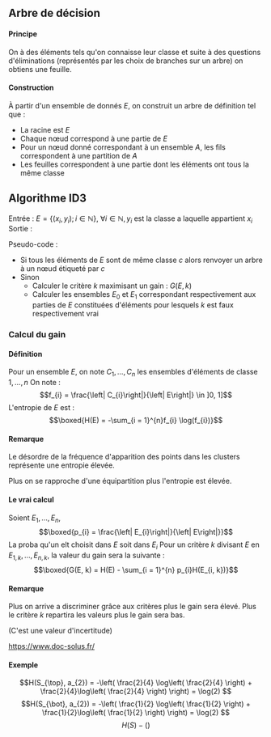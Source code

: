 ## Arbre de décision
#### Principe
On à des éléments tels qu'on connaisse leur classe et suite à des questions d'éliminations (représentés par les choix de branches sur un arbre) on obtiens une feuille. 

#### Construction
À partir d'un ensemble de donnés $E$, on construit un arbre de définition tel que : 
- La racine est $E$
- Chaque nœud correspond à une partie de $E$
- Pour un nœud donné correspondant à un ensemble $A$, les fils correspondent à une partition de $A$
- Les feuilles correspondent à une partie dont les éléments ont tous la même classe

## Algorithme ID3
Entrée : $E = \{ (x_{i}, y_{i}) ; i \in \mathbb{N} \}$,
$\forall i \in \mathbb{N}, y_{i}$ est la classe a laquelle appartient $x_{i}$
Sortie : 

Pseudo-code : 
- Si tous les éléments de $E$ sont de même classe $c$ alors
  renvoyer un arbre à un nœud étiqueté par $c$
- Sinon
  + Calculer le critère $k$ maximisant un gain : $G(E, k)$
  + Calculer les ensembles $E_{0}$ et $E_{1}$ correspondant respectivement aux parties de $E$ constituées d'éléments pour lesquels $k$ est faux respectivement vrai

### Calcul du gain
#### Définition
Pour un ensemble $E$, on note $C_{1},\dots, C_{n}$ les ensembles d'éléments de classe $1, \dots, n$
On note : 
$$f_{i} = \frac{\left| C_{i}\right|}{\left| E\right|} \in ]0, 1]$$
L'entropie de $E$ est : 
$$\boxed{H(E) = -\sum_{i = 1}^{n}f_{i} \log(f_{i})}$$

#### Remarque
Le désordre de la fréquence d'apparition des points dans les clusters représente une entropie élevée. 

Plus on se rapproche d'une équipartition plus l'entropie est élevée. 

#### Le vrai calcul
Soient $E_{1}, \dots, E_{n}$, 
$$\boxed{p_{i} = \frac{\left| E_{i}\right|}{\left| E\right|}}$$
La proba qu'un elt choisit dans $E$ soit dans $E_{i}$
Pour un critère $k$ divisant $E$ en $E_{1, k}, \dots, E_{n, k}$, la valeur du gain sera la suivante : 
$$\boxed{G(E, k) = H(E) - \sum_{i = 1}^{n} p_{i}H(E_{i, k})}$$

#### Remarque
Plus on arrive a discriminer grâce aux critères plus le gain sera élevé. 
Plus le critère $k$ repartira les valeurs plus le gain sera bas. 

(C'est une valeur d'incertitude)


https://www.doc-solus.fr/



#### Exemple
$$H(S_{\top}, a_{2}) = -\left( \frac{2}{4} \log\left( \frac{2}{4} \right) + \frac{2}{4}\log\left( \frac{2}{4} \right) \right) = \log(2) $$
$$H(S_{\bot}, a_{2}) = -\left( \frac{1}{2} \log\left( \frac{1}{2} \right) + \frac{1}{2}\log\left( \frac{1}{2} \right) \right) = \log(2) $$
$$H(S) - ()$$
